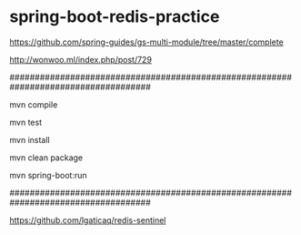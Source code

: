 # spring-boot-redis-practice

https://github.com/spring-guides/gs-multi-module/tree/master/complete

http://wonwoo.ml/index.php/post/729


####################################################################################


mvn compile

mvn test

mvn install

mvn clean package


mvn spring-boot:run


####################################################################################

https://github.com/lgaticaq/redis-sentinel





